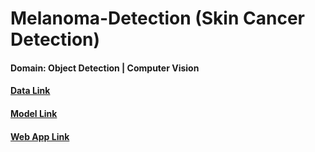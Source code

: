 # Melanoma-Detection (Skin Cancer Detection)

#### Domain: Object Detection | Computer Vision

#### [Data Link](https://drive.google.com/file/d/1tco9WTg0yZ6-Y0tQ5pFPR4vAzZ63Yd9d/view?usp=drive_link)
#### [Model Link](https://drive.google.com/file/d/1XZeJmq7pE4X5r8tQDYPZpBx4P21b_oug/view?usp=drive_link)
#### [Web App Link](https://mykeysid10.shinyapps.io/windmill-power-prediction/)

